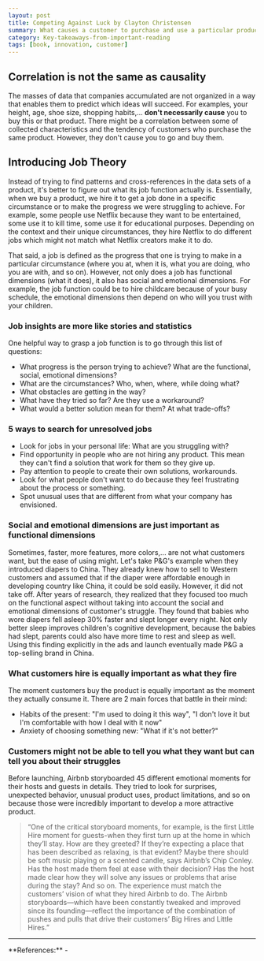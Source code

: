 ```yaml
---
layout: post
title: Competing Against Luck by Clayton Christensen
summary: What causes a customer to purchase and use a particular product or service?
category: Key-takeaways-from-important-reading
tags: [book, innovation, customer]
---
```


## Correlation is not the same as causality
The masses of data that companies accumulated are not organized in a way that enables them to predict
which ideas will succeed. For examples, your height, age, shoe size, shopping habits,... **don't
necessarily cause** you to buy this or that product. There might be a correlation between some of
collected characteristics and the tendency of customers who purchase the same product. However, they don't
cause you to go and buy them.

## Introducing Job Theory

Instead of trying to find patterns and cross-references in the data sets of a product, it's better to
figure out what its job function actually is. Essentially, when we buy a product, we hire it to get
a job done in a specific circumstance or to make the progress we were struggling to achieve. For example,
some people use Netflix because they want to be entertained, some use it to kill time, some use it
for educational purposes. Depending on the context and their unique circumstances, they hire Netflix
to do different jobs which might not match what Netflix creators make it to do.

That said, a job is defined as the progress that one is trying to make in a particular circumstance
(where you at, when it is, what you are doing, who you are with, and so on). However, not only does a job has
functional dimensions (what it does), it also has social and emotional dimensions. For example, the job
function could be to hire childcare because of your busy schedule, the emotional dimensions then depend
on who will you trust with your children.

### Job insights are more like stories and statistics

One helpful way to grasp a job function is to go through this list of questions:
- What progress is the person trying to achieve? What are the functional, social, emotional dimensions?
- What are the circumstances? Who, when, where, while doing what?
- What obstacles are getting in the way?
- What have they tried so far? Are they use a workaround?
- What would a better solution mean for them? At what trade-offs?

### 5 ways to search for unresolved jobs

- Look for jobs in your personal life: What are you struggling with?
- Find opportunity in people who are not hiring any product. This mean they can't find a solution that work for them so they give up.
- Pay attention to people to create their own solutions, workarounds.
- Look for what people don't want to do because they feel frustrating about the process or something.
- Spot unusual uses that are different from what your company has envisioned.

### Social and emotional dimensions are just important as functional dimensions

Sometimes, faster, more features, more colors,... are not what customers want, but the ease of using might. Let's take
P&G's example when they introduced diapers to China. They already knew how to sell to Western customers
and assumed that if the diaper were affordable enough in developing country like China, it could be sold easily.
However, it did not take off. After years of research, they realized that they focused too much on the functional aspect
without taking into account the social and emotional dimensions of customer's struggle. They found that babies who
wore diapers fell asleep 30% faster and slept longer every night. Not only better sleep improves children's cognitive
development, because the babies had slept, parents could also have more time to rest and sleep as well. Using this
finding explicitly in the ads and launch eventually made P&G a top-selling brand in China.

### What customers hire is equally important as what they fire

The moment customers buy the product is equally important as the moment they actually consume it.
There are 2 main forces that battle in their mind:
- Habits of the present: "I'm used to doing it this way", "I don't love it but I'm comfortable with how I deal with it now"
- Anxiety of choosing something new: "What if it's not better?"

### Customers might not be able to tell you what they want but can tell you about their struggles

Before launching, Airbnb storyboarded 45 different emotional moments for their hosts and guests in details.
They tried to look for surprises, unexpected behavior, unusual product uses, product limitations, and so on
because those were incredibly important to develop a more attractive product.

> “One of the critical storyboard moments, for example, is the first Little Hire moment for guests-when they first turn up at the home in which they’ll stay. How are they greeted? If they’re expecting a place that has been described as relaxing, is that evident? Maybe there should be soft music playing or a scented candle, says Airbnb’s Chip Conley. Has the host made them feel at ease with their decision? Has the host made clear how they will solve any issues or problems that arise during the stay? And so on. The experience must match the customers’ vision of what they hired Airbnb to do. The Airbnb storyboards—which have been constantly tweaked and improved since its founding—reflect the importance of the combination of pushes and pulls that drive their customers’ Big Hires and Little Hires.”

<hr>
**References:**
- <https://www.goodreads.com/book/show/28820024-competing-against-luck>
